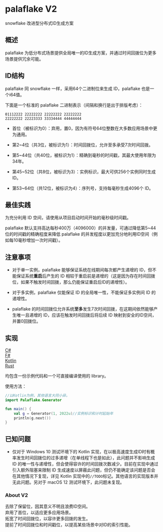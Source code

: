 # palaflake V2

snowflake 改进型分布式ID生成方案

## 概述

palaflake 为低分布式场景提供全局唯一的ID生成方案，并通过时间回拨位为更多场景提供冗余可能。

## ID结构

palaflake 同 snowflake 一样，采用64个二进制位来生成 ID，palaflake 也是一个i64值。

下面是一个标准的 palaflake 二进制表示（间隔和换行是出于排版考虑）：

```text
01112222 22222222 22222222 22222222
22222222 22223333 33334444 44444444
```

* 首位（被标识为0）：弃用，置0，因为有符号64位整数在大多数应用场景中更为通用。

* 第2~4位（共3位，被标识为1）：时间回拨位，允许至多承受7次时间回拨。

* 第5~44位（共40位，被标识为1）：精确到毫秒的时间戳，其最大使用年限为34年。

* 第45~52位（共8位，被标识为3）：实例标识，最大可供256个实例同时生成 ID。

* 第53~64位（共12位，被标识为4）：序列号，支持每毫秒生成4096个 ID。

## 最佳实践

为充分利用 ID 空间，请使用从项目启动时间开始的毫秒级时间戳。

palaflake 默认支持高达每秒400万（4096000）的并发量，可通过降低第5~44位的时间戳的精确程度来降低 palaflake 的并发程度以更加充分地利用ID空间（例如每10毫秒增加一次时间戳）。

## 注意事项

* 对于单一实例，palaflake 能够保证系统在线期间每次都产生递增的 ID，但不能保证系统**重启**后产生的 ID 相较于重启前是递增的（这是因为存在时间回拨位，如果不触发时间回拨，那么仍能保证重启后ID的递增性）。

* 对于多实例，palaflake 仅能保证 ID 的全局唯一性，不能保证多实例间 ID 的递增性。

* palaflake 的时间回拨位允许系统**至多**发生7次时间回拨，在这期间依然能够产生唯一且递增的 ID，应该在触发时间回拨后将后续 ID 映射到安全的ID空间，并置0回拨位。

## 实现

[C#](https://github.com/Thaumy/palaflake/tree/stable-cs)  
[F#](https://github.com/Thaumy/palaflake/tree/stable-fs)  
[Kotlin](https://github.com/Thaumy/palaflake/tree/stable-kt)  
[Rust](https://github.com/Thaumy/palaflake/tree/stable-rs)

均包含一份示例代码和一个可直接编译使用的 library。

使用方法：

```kotlin
//以Kotlin为例，其他语言大同小异。
import Palaflake.Generator

fun main() {
    val g = Generator(1, 2022u)//实例标识和计时起始年
    println(g.next())
}
```

## 已知问题

* 仅对于 Windows 10 测试环境下的 Kotlin 实现，在以极高速度生成ID时有概率发生时间回拨位的过多递增（在单线程下也是如此），此问题并不影响生成 ID 的唯一性与递增性，但会使得容许的时间回拨次数减少。目前在实现中通过引入额外阻塞来限制 ID 生成速度以屏蔽此问题，但仍不能确定该问题是否会在其他情况下复现，详见 Kotlin 实现中的`//TODO`标记。其他语言的实现版本并无此问题。另对于 macOS 12 测试环境下，此问题未复现。

### About V2

去除了保留位，因其意义不明且浪费ID空间。  
弃用了首位，以适应更多应用场景。  
拓宽了时间回拨位，以容许更多回拨的发生。  
提前了时间回拨位和时间戳位，以提高某些场景中对ID的索引性能。

